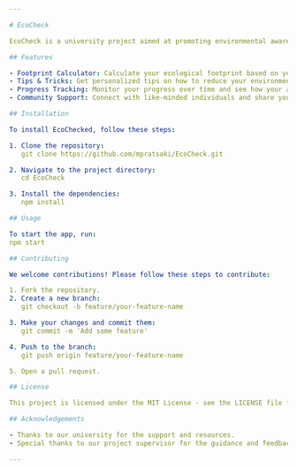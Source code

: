 ```yaml
---

# EcoCheck

EcoCheck is a university project aimed at promoting environmental awareness and sustainability. This app helps users track their ecological footprint and provides tips on how to reduce it.

## Features

- Footprint Calculator: Calculate your ecological footprint based on your daily activities.
- Tips & Tricks: Get personalized tips on how to reduce your environmental impact.
- Progress Tracking: Monitor your progress over time and see how your actions are making a difference.
- Community Support: Connect with like-minded individuals and share your journey towards sustainability.

## Installation

To install EcoChecked, follow these steps:

1. Clone the repository:
   git clone https://github.com/mpratsaki/EcoCheck.git

2. Navigate to the project directory:
   cd EcoCheck

3. Install the dependencies:
   npm install

## Usage

To start the app, run:
npm start

## Contributing

We welcome contributions! Please follow these steps to contribute:

1. Fork the repository.
2. Create a new branch:
   git checkout -b feature/your-feature-name

3. Make your changes and commit them:
   git commit -m 'Add some feature'

4. Push to the branch:
   git push origin feature/your-feature-name

5. Open a pull request.

## License

This project is licensed under the MIT License - see the LICENSE file for details.

## Acknowledgements

- Thanks to our university for the support and resources.
- Special thanks to our project supervisor for the guidance and feedback.

---
```

